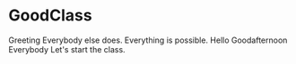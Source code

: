 # GoodClass
Greeting
Everybody else does.
Everything is possible.
Hello Goodafternoon Everybody Let's start the class.
